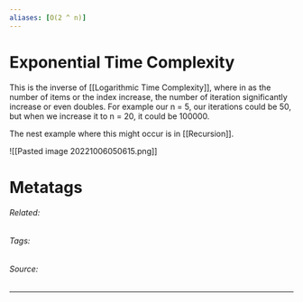 ```yaml
---
aliases: [O(2 ^ n)]
---
```

# Exponential Time Complexity
This is the inverse of [[Logarithmic Time Complexity]], where in as the number of items or the index increase, the number of iteration significantly increase or even doubles. For example our n = 5, our iterations could be 50, but when we increase it to n = 20, it could be 100000.

The nest example where this might occur is in [[Recursion]]. 

![[Pasted image 20221006050615.png]]







# Metatags
###### Related: 
###### Tags: 
###### Source: 

---
